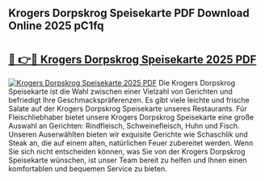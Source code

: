 ## Krogers Dorpskrog Speisekarte PDF Download Online 2025 pC1fq

# <h2><a href="http://gce44x5.nevu.top/?p=Krogers+Dorpskrog+Speisekarte">🔗 👉🔴 Krogers Dorpskrog Speisekarte 2025 PDF</a></h2>

[![Krogers Dorpskrog Speisekarte 2025 PDF](https://i.imgur.com/dBaPXMq.png)](http://gce44x5.nevu.top/?p=Krogers+Dorpskrog+Speisekarte)
Die Krogers Dorpskrog Speisekarte ist die Wahl zwischen einer Vielzahl von Gerichten und befriedigt Ihre Geschmackspräferenzen. Es gibt viele leichte und frische Salate auf der Krogers Dorpskrog Speisekarte unseres Restaurants. Für Fleischliebhaber bietet unsere Krogers Dorpskrog Speisekarte eine große Auswahl an Gerichten: Rindfleisch, Schweinefleisch, Huhn und Fisch. Unseren Auserwählten bieten wir exquisite Gerichte wie Schaschlik und Steak an, die auf einem alten, natürlichen Feuer zubereitet werden. Wenn Sie sich nicht entscheiden können, was Sie von der Krogers Dorpskrog Speisekarte wünschen, ist unser Team bereit zu helfen und Ihnen einen komfortablen und bequemen Service zu bieten.
